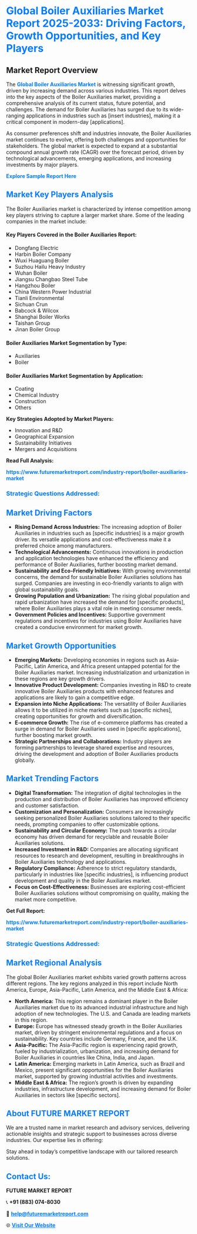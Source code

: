 <h1 style="color: #007BFF;">Global Boiler Auxiliaries Market Report 2025-2033: Driving Factors, Growth Opportunities, and Key Players</h1>

<section id="overview">
<h2>Market Report Overview</h2>
<p>The <a href="https://www.futuremarketreport.com/industry-report/boiler-auxiliaries-market" style="color: #007BFF; text-decoration: none;"><strong>Global Boiler Auxiliaries Market</strong></a> is witnessing significant growth, driven by increasing demand across various industries. This report delves into the key aspects of the Boiler Auxiliaries market, providing a comprehensive analysis of its current status, future potential, and challenges. The demand for Boiler Auxiliaries has surged due to its wide-ranging applications in industries such as [insert industries], making it a critical component in modern-day [applications].</p>
<p>As consumer preferences shift and industries innovate, the Boiler Auxiliaries market continues to evolve, offering both challenges and opportunities for stakeholders. The global market is expected to expand at a substantial compound annual growth rate (CAGR) over the forecast period, driven by technological advancements, emerging applications, and increasing investments by major players.</p>
</section>

<section id="overview">
<p><a href="https://www.futuremarketreport.com/request-sample/reportId=30499" style="color: #007BFF; text-decoration: none;"><strong>Explore Sample Report Here</strong></a></p>
</section>

<section id="key-players">
<h2 style="color: #007BFF;">Market Key Players Analysis</h2>
<p>The Boiler Auxiliaries market is characterized by intense competition among key players striving to capture a larger market share. Some of the leading companies in the market include:</p>
<h4>Key Players Covered in the Boiler Auxiliaries Report:</h4>
<ul><li>Dongfang Electric</li><li>Harbin Boiler Company</li><li>Wuxi Huaguang Boiler</li><li>Suzhou Hailu Heavy Industry</li><li>Wuhan Boiler</li><li>Jiangsu Changbao Steel Tube</li><li>Hangzhou Boiler</li><li>China Western Power Industrial</li><li>Tianli Environmental</li><li>Sichuan Crun</li><li>Babcock &amp; Wilcox</li><li>Shanghai Boiler Works</li><li>Taishan Group</li><li>Jinan Boiler Group</li></ul>
<h4>Boiler Auxiliaries Market Segmentation by Type:</h4>
<ul><li>Auxiliaries</li><li>Boiler</li></ul>

<h4>Boiler Auxiliaries Market Segmentation by Application:</h4>
<ul><li>Coating</li><li>Chemical Industry</li><li>Construction</li><li>Others</li></ul>
<p><strong>Key Strategies Adopted by Market Players:</strong></p>
<ul>
<li>Innovation and R&D</li>
<li>Geographical Expansion</li>
<li>Sustainability Initiatives</li>
<li>Mergers and Acquisitions</li>
</ul>
</section>

<section>
<p><strong>Read Full Analysis: </strong></p><a href="https://www.futuremarketreport.com/industry-report/boiler-auxiliaries-market" style="color: #007BFF; text-decoration: none;"><strong>https://www.futuremarketreport.com/industry-report/boiler-auxiliaries-market</strong></a>
<h3 style="color: #007BFF;">Strategic Questions Addressed:</h3>
</section>

<section id="driving-factors">
<h2 style="color: #007BFF;">Market Driving Factors</h2>
<ul>
<li><strong>Rising Demand Across Industries:</strong> The increasing adoption of Boiler Auxiliaries in industries such as [specific industries] is a major growth driver. Its versatile applications and cost-effectiveness make it a preferred choice among manufacturers.</li>
<li><strong>Technological Advancements:</strong> Continuous innovations in production and application technologies have enhanced the efficiency and performance of Boiler Auxiliaries, further boosting market demand.</li>
<li><strong>Sustainability and Eco-Friendly Initiatives:</strong> With growing environmental concerns, the demand for sustainable Boiler Auxiliaries solutions has surged. Companies are investing in eco-friendly variants to align with global sustainability goals.</li>
<li><strong>Growing Population and Urbanization:</strong> The rising global population and rapid urbanization have increased the demand for [specific products], where Boiler Auxiliaries plays a vital role in meeting consumer needs.</li>
<li><strong>Government Policies and Incentives:</strong> Supportive government regulations and incentives for industries using Boiler Auxiliaries have created a conducive environment for market growth.</li>
</ul>
</section>

<section id="growth-opportunities">
<h2 style="color: #007BFF;">Market Growth Opportunities</h2>
<ul>
<li><strong>Emerging Markets:</strong> Developing economies in regions such as Asia-Pacific, Latin America, and Africa present untapped potential for the Boiler Auxiliaries market. Increasing industrialization and urbanization in these regions are key growth drivers.</li>
<li><strong>Innovative Product Development:</strong> Companies investing in R&D to create innovative Boiler Auxiliaries products with enhanced features and applications are likely to gain a competitive edge.</li>
<li><strong>Expansion into Niche Applications:</strong> The versatility of Boiler Auxiliaries allows it to be utilized in niche markets such as [specific niches], creating opportunities for growth and diversification.</li>
<li><strong>E-commerce Growth:</strong> The rise of e-commerce platforms has created a surge in demand for Boiler Auxiliaries used in [specific applications], further boosting market growth.</li>
<li><strong>Strategic Partnerships and Collaborations:</strong> Industry players are forming partnerships to leverage shared expertise and resources, driving the development and adoption of Boiler Auxiliaries products globally.</li>
</ul>
</section>

<section id="trending-factors">
<h2 style="color: #007BFF;">Market Trending Factors</h2>
<ul>
<li><strong>Digital Transformation:</strong> The integration of digital technologies in the production and distribution of Boiler Auxiliaries has improved efficiency and customer satisfaction.</li>
<li><strong>Customization and Personalization:</strong> Consumers are increasingly seeking personalized Boiler Auxiliaries solutions tailored to their specific needs, prompting companies to offer customizable options.</li>
<li><strong>Sustainability and Circular Economy:</strong> The push towards a circular economy has driven demand for recyclable and reusable Boiler Auxiliaries solutions.</li>
<li><strong>Increased Investment in R&D:</strong> Companies are allocating significant resources to research and development, resulting in breakthroughs in Boiler Auxiliaries technology and applications.</li>
<li><strong>Regulatory Compliance:</strong> Adherence to strict regulatory standards, particularly in industries like [specific industries], is influencing product development and quality in the Boiler Auxiliaries market.</li>
<li><strong>Focus on Cost-Effectiveness:</strong> Businesses are exploring cost-efficient Boiler Auxiliaries solutions without compromising on quality, making the market more competitive.</li>
</ul>
</section>

<section>
<p><strong>Get Full Report: </strong></p><a href="https://www.futuremarketreport.com/industry-report/boiler-auxiliaries-market" style="color: #007BFF; text-decoration: none;"><strong>https://www.futuremarketreport.com/industry-report/boiler-auxiliaries-market</strong></a>
<h3 style="color: #007BFF;">Strategic Questions Addressed:</h3>
</section>


<section id="regional-analysis">
<h2 style="color: #007BFF;">Market Regional Analysis</h2>
<p>The global Boiler Auxiliaries market exhibits varied growth patterns across different regions. The key regions analyzed in this report include North America, Europe, Asia-Pacific, Latin America, and the Middle East & Africa:</p>
<ul>
<li><strong>North America:</strong> This region remains a dominant player in the Boiler Auxiliaries market due to its advanced industrial infrastructure and high adoption of new technologies. The U.S. and Canada are leading markets in this region.</li>
<li><strong>Europe:</strong> Europe has witnessed steady growth in the Boiler Auxiliaries market, driven by stringent environmental regulations and a focus on sustainability. Key countries include Germany, France, and the U.K.</li>
<li><strong>Asia-Pacific:</strong> The Asia-Pacific region is experiencing rapid growth, fueled by industrialization, urbanization, and increasing demand for Boiler Auxiliaries in countries like China, India, and Japan.</li>
<li><strong>Latin America:</strong> Emerging markets in Latin America, such as Brazil and Mexico, present significant opportunities for the Boiler Auxiliaries market, supported by growing industrial activities and investments.</li>
<li><strong>Middle East & Africa:</strong> The region’s growth is driven by expanding industries, infrastructure development, and increasing demand for Boiler Auxiliaries in sectors like [specific sectors].</li>
</ul>
</section>

<footer>
<h2 style="color: #007BFF;">About FUTURE MARKET REPORT</h2>
<p>We are a trusted name in market research and advisory services, delivering actionable insights and strategic support to businesses across diverse industries. Our expertise lies in offering:</p>

<p>Stay ahead in today’s competitive landscape with our tailored research solutions.</p>

<h2 style="color: #007BFF;">Contact Us:</h2>
<p><strong>FUTURE MARKET REPORT</strong></p>
<p>📞 <strong>+91 (883) 074-8030</strong></p>
<p>📧 <strong><a href="mailto:help@futuremarketreport.com" style="color: #007BFF;">help@futuremarketreport.com</a></strong></p>
<p>🌐 <strong><a href="https://www.futuremarketreport.com/" style="color: #007BFF;">Visit Our Website</a></strong></p>
</footer>